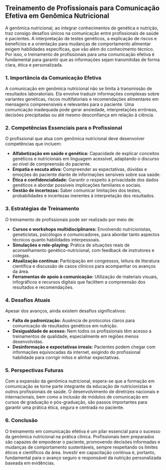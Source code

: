 
## Treinamento de Profissionais para Comunicação Efetiva em Genômica Nutricional

A genômica nutricional, ao integrar conhecimentos de genética e nutrição, traz consigo desafios únicos na comunicação entre profissionais de saúde e pacientes. A interpretação de testes genéticos, a explicação de riscos e benefícios e a orientação para mudanças de comportamento alimentar exigem habilidades específicas, que vão além do conhecimento técnico. Por isso, o treinamento de profissionais para uma comunicação efetiva é fundamental para garantir que as informações sejam transmitidas de forma clara, ética e personalizada.

### 1. Importância da Comunicação Efetiva

A comunicação em genômica nutricional não se limita à transmissão de resultados laboratoriais. Ela envolve traduzir informações complexas sobre variantes genéticas, riscos multifatoriais e recomendações alimentares em mensagens compreensíveis e relevantes para o paciente. Uma comunicação inadequada pode gerar ansiedade, interpretações errôneas, decisões precipitadas ou até mesmo desconfiança em relação à ciência.

### 2. Competências Essenciais para o Profissional

O profissional que atua com genômica nutricional deve desenvolver competências que incluem:

- **Alfabetização em saúde e genética:** Capacidade de explicar conceitos genéticos e nutricionais em linguagem acessível, adaptando o discurso ao nível de compreensão do paciente.
- **Empatia e escuta ativa:** Compreender as expectativas, dúvidas e emoções do paciente diante de informações sensíveis sobre sua saúde.
- **Ética e confidencialidade:** Garantir o respeito à privacidade dos dados genéticos e abordar possíveis implicações familiares e sociais.
- **Gestão de incertezas:** Saber comunicar limitações dos testes, probabilidades e incertezas inerentes à interpretação dos resultados.

### 3. Estratégias de Treinamento

O treinamento de profissionais pode ser realizado por meio de:

- **Cursos e workshops multidisciplinares:** Envolvendo nutricionistas, geneticistas, psicólogos e comunicadores, para abordar tanto aspectos técnicos quanto habilidades interpessoais.
- **Simulações e role-playing:** Prática de situações reais de aconselhamento genético-nutricional, com feedback de instrutores e colegas.
- **Atualização contínua:** Participação em congressos, leitura de literatura científica e discussão de casos clínicos para acompanhar os avanços da área.
- **Ferramentas de apoio à comunicação:** Utilização de materiais visuais, infográficos e recursos digitais que facilitem a compreensão dos resultados e recomendações.

### 4. Desafios Atuais

Apesar dos avanços, ainda existem desafios significativos:

- **Falta de padronização:** Ausência de protocolos claros para comunicação de resultados genéticos em nutrição.
- **Desigualdade de acesso:** Nem todos os profissionais têm acesso a treinamentos de qualidade, especialmente em regiões menos desenvolvidas.
- **Desinformação e expectativas irreais:** Pacientes podem chegar com informações equivocadas da internet, exigindo do profissional habilidade para corrigir mitos e alinhar expectativas.

### 5. Perspectivas Futuras

Com a expansão da genômica nutricional, espera-se que a formação em comunicação se torne parte integrante da educação de nutricionistas e outros profissionais de saúde. O desenvolvimento de diretrizes nacionais e internacionais, bem como a inclusão de módulos de comunicação em cursos de graduação e pós-graduação, são passos importantes para garantir uma prática ética, segura e centrada no paciente.

### 6. Conclusão

O treinamento em comunicação efetiva é um pilar essencial para o sucesso da genômica nutricional na prática clínica. Profissionais bem preparados são capazes de empoderar o paciente, promovendo decisões informadas e mudanças de comportamento sustentáveis, sempre respeitando os limites éticos e científicos da área. Investir em capacitação contínua é, portanto, fundamental para o avanço seguro e responsável da nutrição personalizada baseada em evidências.
```
